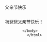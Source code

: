 <!DOCTYPE html>
<html lang="en">
<head>
    <meta charset="UTF-8">
    <title>父亲节快乐</title>



</head>父亲节快乐
<body>
<P/><img src=""/>

<p/>祝爸爸父亲节快乐！<p/>

            </body>
              </html>
